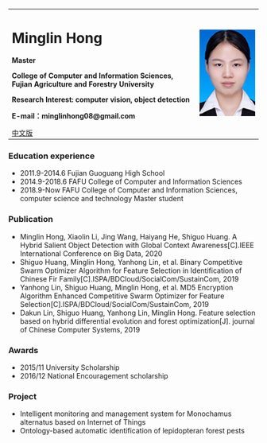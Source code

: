 <div>
<table border="0">
  <tr>
    <td>
      <h1>Minglin Hong</h1>
      <p><b>Master</b></p>
      <p><b>College of Computer and Information Sciences, Fujian Agriculture and Forestry University</b></p>
      <p><b>Research Interest: computer vision, object detection</b></p>
      <p><b>E-mail：minglinhong08@gmail.com</b></p>
      <a href="/index.html">中文版</a>
    </td>
    <td width="25%">
      <img src="/2.jpg" width="100%">
    </td>
  </tr>
</table>
</div>

### Education experience
- 2011.9-2014.6 Fujian Guoguang High School
- 2014.9-2018.6 FAFU College of Computer and Information Sciences
- 2018.9-Now FAFU College of Computer and Information Sciences, computer science and technology Master student

### Publication
- Minglin Hong, Xiaolin Li, Jing Wang, Haiyang He, Shiguo Huang. A Hybrid Salient Object Detection with Global Context Awareness[C].IEEE International Conference on Big Data, 2020
- Shiguo Huang, Minglin Hong, Yanhong Lin, et al. Binary Competitive Swarm Optimizer Algorithm for Feature Selection in Identification of Chinese Fir Family[C].ISPA/BDCloud/SocialCom/SustainCom, 2019
- Yanhong Lin, Shiguo Huang, Minglin Hong, et al. MD5 Encryption Algorithm Enhanced Competitive Swarm Optimizer for Feature Selection[C].ISPA/BDCloud/SocialCom/SustainCom, 2019
- Dakun Lin, Shiguo Huang, Yanhong Lin, Minglin Hong. Feature selection based on hybrid differential evolution and forest optimization[J]. journal of Chinese Computer Systems, 2019

### Awards
- 2015/11 University Scholarship
- 2016/12 National Encouragement scholarship

### Project
- Intelligent monitoring and management system for Monochamus alternatus based on Internet of Things
- Ontology-based automatic identification of lepidopteran forest pests
